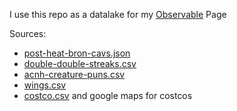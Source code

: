 I use this repo as a datalake for my [Observable](https://observablehq.com/@sivanmehta) Page

Sources:

- [post-heat-bron-cavs.json](post-heat-bron-cavs.json)
- [double-double-streaks.csv](https://stathead.com/sharing/CUWm7)
- [acnh-creature-puns.csv](https://github.com/alexislours/acnh-message)
- [wings.csv](https://www.boredpanda.com/chicken-wing-pricing-structure-math-graps-formulas/?utm_source=google&utm_medium=organic&utm_campaign=organic)
- [costco.csv](https://en.wikipedia.org/wiki/List_of_metropolitan_statistical_areas) and google maps for costcos
